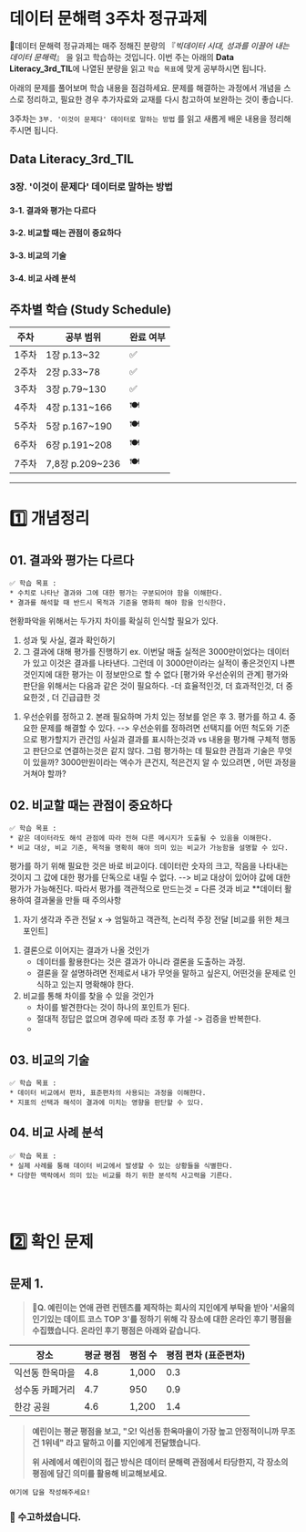 # 데이터 문해력 3주차 정규과제

📌데이터 문해력 정규과제는 매주 정해진 분량의 『*빅데이터 시대, 성과를 이끌어 내는 데이터 문해력*』 을 읽고 학습하는 것입니다. 이번 주는 아래의 **Data Literacy_3rd_TIL**에 나열된 분량을 읽고 `학습 목표`에 맞게 공부하시면 됩니다.

아래의 문제를 풀어보며 학습 내용을 점검하세요. 문제를 해결하는 과정에서 개념을 스스로 정리하고, 필요한 경우 추가자료와 교재를 다시 참고하여 보완하는 것이 좋습니다.

3주차는 `3부. '이것이 문제다' 데이터로 말하는 방법` 를 읽고 새롭게 배운 내용을 정리해주시면 됩니다.

## Data Literacy_3rd_TIL

### 3장. '이것이 문제다' 데이터로 말하는 방법

#### 3-1. 결과와 평가는 다르다

#### 3-2. 비교할 때는 관점이 중요하다 

#### 3-3. 비교의 기술

#### 3-4. 비교 사례 분석



## 주차별 학습 (Study Schedule)

| 주차  | 공부 범위       | 완료 여부 |
| ----- | --------------- | --------- |
| 1주차 | 1장 p.13~32     | ✅         |
| 2주차 | 2장 p.33~78     | ✅         |
| 3주차 | 3장 p.79~130    | ✅         |
| 4주차 | 4장 p.131~166   | 🍽️         |
| 5주차 | 5장 p.167~190   | 🍽️         |
| 6주차 | 6장 p.191~208   | 🍽️         |
| 7주차 | 7,8장 p.209~236 | 🍽️         |

<!-- 여기까진 그대로 둬 주세요-->



---

# 1️⃣ 개념정리

## 01. 결과와 평가는 다르다

```
✅ 학습 목표 :
* 수치로 나타난 결과와 그에 대한 평가는 구분되어야 함을 이해한다.
* 결과를 해석할 때 반드시 목적과 기준을 명화히 해야 함을 인식한다. 
```

<!-- 새롭게 배운 내용을 자유롭게 정리해주세요.-->
현황파악을 위해서는 두가지 차이를 확실히 인식할 필요가 있다.
1) 성과 및 사실, 결과 확인하기
2) 그 결과에 대해 평가를 진행하기 
ex. 이번달 매출 실적은 3000만이었다는 데이터가 있고 이것은 결과를 나타낸다. 그런데 이 3000만이라는 실적이 좋은것인지 나쁜것인지에 대한 평가는 이 정보만으로 할 수 없다
[평가와 우선순위의 관계]
평가와 판단을 위해서는 다음과 같은 것이 필요하다.
-더 효율적인것, 더 효과적인것, 더 중요한것 , 더 긴급급한 것
1. 우선순위를 정하고 2. 본래 필요하며 가치 있는 정보를 얻은 후 3. 평가를 하고 4. 중요한 문제를 해결할 수 있다.
   --> 우선순위를 정하려면 선택지를 어떤 척도와 기준으로 평가할지가 관건임
   사실과 결과를 표시하는것과  vs  내용을 평가해 구체적 행동고 판단으로 연결하는것은
   같지 않다.
   그럼 평가하는 데 필요한 관점과 기술은 무엇이 있을까?
   3000만원이라는 액수가 큰건지, 적은건지 알 수 있으려면 , 어떤 과정을 거쳐야 할까? 


## 02. 비교할 때는 관점이 중요하다

```
✅ 학습 목표 :
* 같은 데이터라도 해석 관점에 따라 전혀 다른 메시지가 도출될 수 있음을 이해한다.
* 비교 대상, 비교 기준, 목적을 명확히 해야 의미 있는 비교가 가능함을 설명할 수 있다. 
```

<!-- 새롭게 배운 내용을 자유롭게 정리해주세요.-->
평가를 하기 위해 필요한 것은 바로 비교이다. 
데이터란 숫자의 크고, 작음을 나타내는 것이지 그 값에 대한 평가를 단독으로 내릴 수 없다.  --> 비교 대상이 있어야 값에 대한 평가가 가능해진다. 
따라서 평가를 객관적으로 만드는것 = 다른 것과 비교 
**데이터 활용하여 결과물을 만들 때 주의사항 
 1) 자기 생각과 주관 전달 x -> 엄밀하고 객관적, 논리적 주장 전달
[비교를 위한 체크포인트]
1. 결론으로 이어지는 결과가 나올 것인가
   - 데이터를 활용한다는 것은 결과가 아니라 결론을 도출하는 과정.
   - 결론을 잘 설명하려면 전제로서 내가 무엇을 말하고 싶은지, 어떤것을 문제로 인식하고 있는지 명확해야 한다. 
3. 비교를 통해 차이를 찾을 수 있을 것인가 
   - 차이를 발견한다는 것이 하나의 포인트가 된다.
   - 절대적 정답은 없으며 경우에 따라 조정 후 가설 -> 검증을 반복한다.
   - 

## 03. 비교의 기술

```
✅ 학습 목표 :
* 데이터 비교에서 편차, 표준편차의 사용되는 과정을 이해한다.
* 지표의 선택과 해석이 결과에 미치는 영향을 판단할 수 있다. 
```

<!-- 새롭게 배운 내용을 자유롭게 정리해주세요.-->



## 04. 비교 사례 분석 

~~~
✅ 학습 목표 :
* 실제 사례를 통해 데이터 비교에서 발생할 수 있는 상황들을 식별한다.
* 다양한 맥락에서 의미 있는 비교를 하기 위한 분석적 사고력을 기른다. 
~~~

<!-- 새롭게 배운 내용을 자유롭게 정리해주세요.-->



<br>
<br>

# 2️⃣ 확인 문제

## 문제 1.

> **🧚Q. 예린이는 연애 관련 컨텐츠를 제작하는 회사의 지인에게 부탁을 받아 '서울의 인기있는 데이트 코스 TOP 3'를 정하기 위해 각 장소에 대한 온라인 후기 평점을 수집했습니다. 온라인 후기 평점은 아래와 같습니다.**

| **장소**        | **평균 평점** | **평점 수** | **평점 편차 (표준편차)** |
| --------------- | ------------- | ----------- | ------------------------ |
| 익선동 한옥마을 | 4.8           | 1,000       | 0.3                      |
| 성수동 카페거리 | 4.7           | 950         | 0.9                      |
| 한강 공원       | 4.6           | 1,200       | 1.4                      |

> **예린이는 평균 평점을 보고, "오! 익선동 한옥마을이 가장 높고 안정적이니까 무조건 1위네" 라고 말하고 이를 지인에게 전달했습니다.**
>
> **위 사례에서 예린이의 접근 방식은 데이터 문해력 관점에서 타당한지, 각 장소의 평점에 담긴 의미를 활용해 비교해보세요.**



<!--학습한 개념을 활용하여 자유롭게 설명해 보세요. 구체적인 예시를 들어 설명하면 더욱 좋습니다.-->

```
여기에 답을 작성해주세요!
```

### 🎉 수고하셨습니다.
